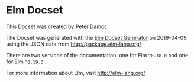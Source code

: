 Elm Docset
=======================

This Docset was created by [Peter Damoc](https://github.com/pdamoc/)

The Docset was generated with the [Elm Docset Generator](https://github.com/pdamoc/elm-docset) on 2019-04-09 using the JSON data from http://package.elm-lang.org/

There are two versions of the documentation: one for Elm `^0.18.0` and one for Elm `^0.19.0` .

For more information about Elm, visit http://elm-lang.org/
